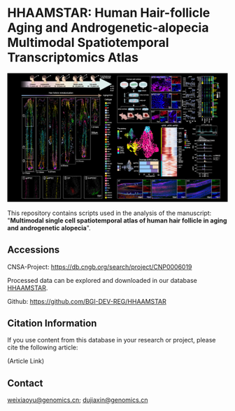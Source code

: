# HHAAMSTAR: Human Hair-follicle Aging and Androgenetic-alopecia Multimodal Spatiotemporal Transcriptomics Atlas

![picture](data/HumanHairFollicle-1016-hires.jpg)

This repository contains scripts used in the analysis of the manuscript: "**Multimodal single cell spatiotemporal atlas of human hair follicle in aging and androgenetic alopecia**".


## Accessions
CNSA-Project: https://db.cngb.org/search/project/CNP0006019

Processed data can be explored and downloaded in our database [HHAAMSTAR](https://db.cngb.org/stomics/hhaamstar/).

Github: https://github.com/BGI-DEV-REG/HHAAMSTAR

## Citation Information
If you use content from this database in your research or project, please cite the following article:

(Article Link)

## Contact
weixiaoyu@genomics.cn; dujiaxin@genomics.cn
